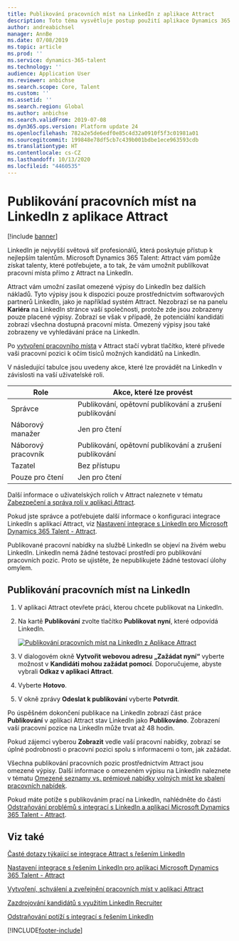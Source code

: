 ```yaml
---
title: Publikování pracovních míst na LinkedIn z aplikace Attract
description: Toto téma vysvětluje postup použití aplikace Dynamics 365 Talent - Attract pro publikování pracovních míst na LinkedIn.
author: andreabichsel
manager: AnnBe
ms.date: 07/08/2019
ms.topic: article
ms.prod: ''
ms.service: dynamics-365-talent
ms.technology: ''
audience: Application User
ms.reviewer: anbichse
ms.search.scope: Core, Talent
ms.custom: ''
ms.assetid: ''
ms.search.region: Global
ms.author: anbichse
ms.search.validFrom: 2019-07-08
ms.dyn365.ops.version: Platform update 24
ms.openlocfilehash: 782a2e5de6edf0e85c4d32a0910f5f3c01981a01
ms.sourcegitcommit: 199848e78df5cb7c439b001bdbe1ece963593cdb
ms.translationtype: HT
ms.contentlocale: cs-CZ
ms.lasthandoff: 10/13/2020
ms.locfileid: "4460535"
---
```

# <a name="post-jobs-to-linkedin-from-attract"></a>Publikování pracovních míst na LinkedIn z aplikace Attract

[!include [banner](includes/banner.md)]

LinkedIn je nejvyšší světová síť profesionálů, která poskytuje přístup k nejlepším talentům. Microsoft Dynamics 365 Talent: Attract vám pomůže získat talenty, které potřebujete, a to tak, že vám umožnít publilkovat pracovní místa přímo z Attract na LinkedIn.

Attract vám umožní zasílat omezené výpisy do LinkedIn bez dalších nákladů. Tyto výpisy jsou k dispozici pouze prostřednictvím softwarových partnerů LinkedIn, jako je například systém Attract. Nezobrazí se na panelu **Kariéra** na LinkedIn stránce vaší společnosti, protože zde jsou zobrazeny pouze placené výpisy. Zobrazí se však v případě, že potenciální kandidáti zobrazí všechna dostupná pracovní místa. Omezený výpisy jsou také zobrazeny ve vyhledávání práce na LinkedIn.

Po [vytvoření pracovního místa](./creating-jobs-attract.md) v Attract stačí vybrat tlačítko, které přivede vaši pracovní pozici k očím tisíců možných kandidátů na LinkedIn.

V následující tabulce jsou uvedeny akce, které lze provádět na LinkedIn v závislosti na vaší uživatelské roli.

| Role | Akce, které lze provést |
|---|---|
| Správce | Publikování, opětovní publikování a zrušení publikování |
| Náborový manažer | Jen pro čtení |
| Náborový pracovník | Publikování, opětovní publikování a zrušení publikování |
| Tazatel | Bez přístupu |
| Pouze pro čtení | Jen pro čtení |

Další informace o uživatelských rolích v Attract naleznete v tématu [Zabezpečení a správa rolí v aplikaci Attract](./security-attract.md).

Pokud jste správce a potřebujete další informace o konfiguraci integrace LinkedIn s aplikací Attract, viz [Nastavení integrace s LinkedIn pro Microsoft Dynamics 365 Talent - Attract](./attract-admin-linkedin.md).

Publikované pracovní nabídky na službě LinkedIn se objeví na živém webu LinkedIn. LinkedIn nemá žádné testovací prostředí pro publikování pracovních pozic. Proto se ujistěte, že nepublikujete žádné testovací úlohy omylem.

## <a name="post-jobs-to-linkedin"></a>Publikování pracovních míst na LinkedIn

1. V aplikaci Attract otevřete práci, kterou chcete publikovat na LinkedIn.
2. Na kartě **Publikování** zvolte tlačítko **Publikovat nyní**, které odpovídá LinkedIn.

    [![Publikování pracovních míst na LinkedIn z Aplikace Attract](./media/attract-post-job-to-linkedin.png)](./media/attract-post-job-to-linkedin.png)

3. V dialogovém okně **Vytvořit webovou adresu „Zažádat nyní“** vyberte možnost v **Kandidáti mohou zažádat pomocí**. Doporučujeme, abyste vybrali **Odkaz v aplikaci Attract**.
4. Vyberte **Hotovo**.
5. V okně zprávy **Odeslat k publikování** vyberte **Potvrdit**.

Po úspěšném dokončení publikace na LinkedIn zobrazí část práce **Publikování** v aplikaci Attract stav LinkedIn jako **Publikováno**. Zobrazení vaší pracovní pozice na LinkedIn může trvat až 48 hodin.

Pokud zájemci vyberou **Zobrazit** vedle vaší pracovní nabídky, zobrazí se úplné podrobnosti o pracovní pozici spolu s informacemi o tom, jak zažádat.

Všechna publikování pracovních pozic prostřednictvím Attract jsou omezené výpisy. Další informace o omezeném výpisu na LinkedIn naleznete v tématu [Omezené seznamy vs. prémiové nabídky volných míst ke sbalení pracovních nabídek](https://www.linkedin.com/help/recruiter/answer/79049).

Pokud máte potíže s publikováním prací na LinkedIn, nahlédněte do části [Odstraňování problémů s integrací s LinkedIn a aplikací Microsoft Dynamics 365 Talent - Attract](./attract-troubleshoot-linkedin.md).

## <a name="see-also"></a>Viz také

[Časté dotazy týkající se integrace Attract s řešením LinkedIn](./attract-linkedin-faq.md)

[Nastavení integrace s řešením LinkedIn pro aplikaci Microsoft Dynamics 365 Talent - Attract](./attract-admin-linkedin.md)

[Vytvoření, schválení a zveřejnění pracovních míst v aplikaci Attract](./creating-jobs-attract.md)

[Zazdrojování kandidátů s využitím LinkedIn Recruiter](./attract-linkedin-recruiter.md)

[Odstraňování potíží s integrací s řešením LinkedIn](./attract-troubleshoot-linkedin.md)


[!INCLUDE[footer-include](../includes/footer-banner.md)]